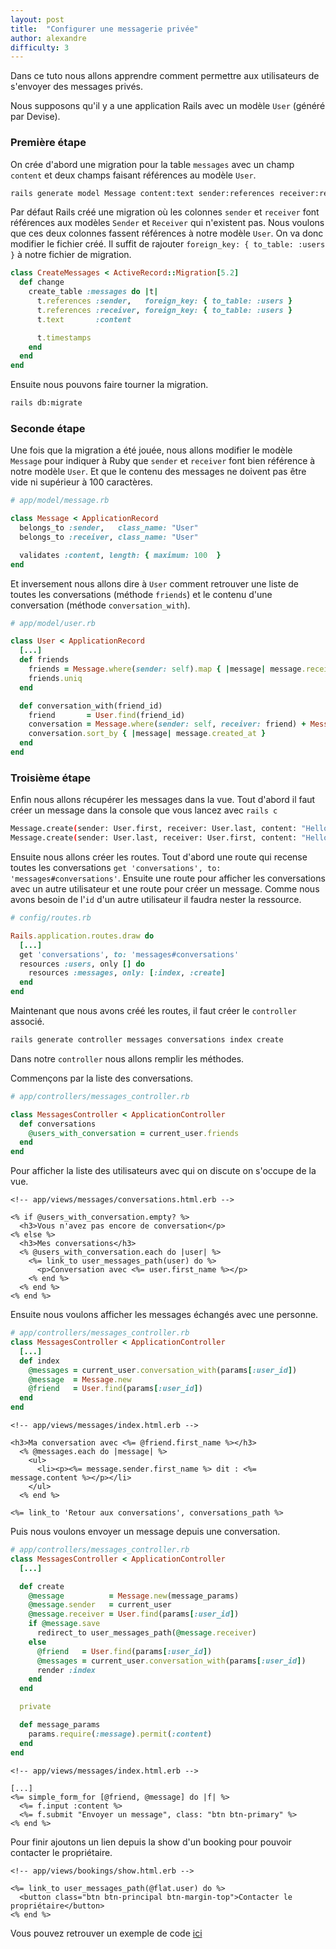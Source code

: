 ```yaml
---
layout: post
title:  "Configurer une messagerie privée"
author: alexandre
difficulty: 3
---
```


Dans ce tuto nous allons apprendre comment permettre aux utilisateurs de s'envoyer des messages privés.

Nous supposons qu'il y a une application Rails avec un modèle `User` (généré par Devise).

### Première étape

On crée d'abord une migration pour la table `messages` avec un champ `content` et deux champs faisant références au modèle `User`.

```sh
rails generate model Message content:text sender:references receiver:references
```

Par défaut Rails créé une migration où les colonnes `sender` et `receiver` font références aux modèles `Sender` et `Receiver` qui n'existent pas. Nous voulons que ces deux colonnes fassent références à notre modèle `User`. On va donc modifier le fichier créé. Il suffit de rajouter `foreign_key: { to_table: :users }` à notre fichier de migration.

```ruby
class CreateMessages < ActiveRecord::Migration[5.2]
  def change
    create_table :messages do |t|
      t.references :sender,   foreign_key: { to_table: :users }
      t.references :receiver, foreign_key: { to_table: :users }
      t.text       :content

      t.timestamps
    end
  end
end
```

Ensuite nous pouvons faire tourner la migration.

```sh
rails db:migrate
```

### Seconde étape

Une fois que la migration a été jouée, nous allons modifier le modèle `Message` pour indiquer à Ruby que `sender` et `receiver` font bien référence à notre modèle `User`. Et que le contenu des messages ne doivent pas être vide ni supérieur à 100 caractères.

```ruby
# app/model/message.rb

class Message < ApplicationRecord
  belongs_to :sender,   class_name: "User"
  belongs_to :receiver, class_name: "User"

  validates :content, length: { maximum: 100  }
end
```

Et inversement nous allons dire à `User` comment retrouver une liste de toutes les conversations (méthode `friends`) et le contenu d'une conversation (méthode `conversation_with`).

```ruby
# app/model/user.rb

class User < ApplicationRecord
  [...]
  def friends
    friends = Message.where(sender: self).map { |message| message.receiver} + Message.where(receiver: self).map { |message| message.sender}
    friends.uniq
  end

  def conversation_with(friend_id)
    friend       = User.find(friend_id)
    conversation = Message.where(sender: self, receiver: friend) + Message.where(sender: friend, receiver: self)
    conversation.sort_by { |message| message.created_at }
  end
end
```

### Troisième étape

Enfin nous allons récupérer les messages dans la vue. Tout d'abord il faut créer un message dans la console que vous lancez avec `rails c`

```sh
Message.create(sender: User.first, receiver: User.last, content: "Hello, how are you?")
Message.create(sender: User.last, receiver: User.first, content: "Hello, good and you?")
```

Ensuite nous allons créer les routes. Tout d'abord une route qui recense toutes les conversations `get 'conversations', to: 'messages#conversations'`.
Ensuite une route pour afficher les conversations avec un autre utilisateur et une route pour créer un message. Comme nous avons besoin de l'`id` d'un autre utilisateur il faudra nester la ressource.

```ruby
# config/routes.rb

Rails.application.routes.draw do
  [...]
  get 'conversations', to: 'messages#conversations'
  resources :users, only [] do
    resources :messages, only: [:index, :create]
  end
end
```

Maintenant que nous avons créé les routes, il faut créer le `controller` associé.

```sh
rails generate controller messages conversations index create
```

Dans notre `controller` nous allons remplir les méthodes.

Commençons par la liste des conversations.

```ruby
# app/controllers/messages_controller.rb

class MessagesController < ApplicationController
  def conversations
    @users_with_conversation = current_user.friends
  end
end
```

Pour afficher la liste des utilisateurs avec qui on discute on s'occupe de la vue.

```erb
<!-- app/views/messages/conversations.html.erb -->

<% if @users_with_conversation.empty? %>
  <h3>Vous n'avez pas encore de conversation</p>
<% else %>
  <h3>Mes conversations</h3>
  <% @users_with_conversation.each do |user| %>
    <%= link_to user_messages_path(user) do %>
      <p>Conversation avec <%= user.first_name %></p>
    <% end %>
  <% end %>
<% end %>
```

Ensuite nous voulons afficher les messages échangés avec une personne.

```ruby
# app/controllers/messages_controller.rb
class MessagesController < ApplicationController
  [...]
  def index
    @messages = current_user.conversation_with(params[:user_id])
    @message  = Message.new
    @friend   = User.find(params[:user_id])
  end
end
```

```erb
<!-- app/views/messages/index.html.erb -->

<h3>Ma conversation avec <%= @friend.first_name %></h3>
  <% @messages.each do |message| %>
    <ul>
      <li><p><%= message.sender.first_name %> dit : <%= message.content %></p></li>
    </ul>
  <% end %>

<%= link_to 'Retour aux conversations', conversations_path %>
```

Puis nous voulons envoyer un message depuis une conversation.

```ruby
# app/controllers/messages_controller.rb
class MessagesController < ApplicationController
  [...]

  def create
    @message          = Message.new(message_params)
    @message.sender   = current_user
    @message.receiver = User.find(params[:user_id])
    if @message.save
      redirect_to user_messages_path(@message.receiver)
    else
      @friend   = User.find(params[:user_id])
      @messages = current_user.conversation_with(params[:user_id])
      render :index
    end
  end

  private

  def message_params
    params.require(:message).permit(:content)
  end
end
```

```erb
<!-- app/views/messages/index.html.erb -->

[...]
<%= simple_form_for [@friend, @message] do |f| %>
  <%= f.input :content %>
  <%= f.submit "Envoyer un message", class: "btn btn-primary" %>
<% end %>
```

Pour finir ajoutons un lien depuis la show d'un booking pour pouvoir contacter le propriétaire.

```erb
<!-- app/views/bookings/show.html.erb -->

<%= link_to user_messages_path(@flat.user) do %>
  <button class="btn btn-principal btn-margin-top">Contacter le propriétaire</button>
<% end %>
```

Vous pouvez retrouver un exemple de code [ici](https://github.com/alexandrebk/airbnb-copycat/commit/9d882d532ea3c53ca52673a0d407bc600dbb3a68)
